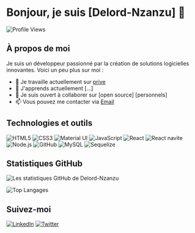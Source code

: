 # Bonjour, je suis [Delord-Nzanzu] 👋
![Profile Views](https://komarev.com/ghpvc/?username=Delord-Nzanzu&color=blue)

## À propos de moi

Je suis un développeur passionné par la création de solutions logicielles innovantes. Voici un peu plus sur moi :

- 🔭 Je travaille actuellement sur [prive](...)
- 🌱 J'apprends actuellement [...]
- 👯 Je suis ouvert à collaborer sur [open source] [personnels]
- 📫 Vous pouvez me contacter via [Email](mailto:wayirenzanzu@example.com)

## Technologies et outils
![HTML5](https://img.shields.io/badge/html5-%23E34F26.svg?style=for-the-badge&logo=html5&logoColor=white)
![CSS3](https://img.shields.io/badge/css3-%231572B6.svg?style=for-the-badge&logo=css3&logoColor=white)
![Material UI](https://img.shields.io/badge/Material%20UI-%230081CB.svg?style=for-the-badge&logo=material-ui&logoColor=white)
![JavaScript](https://img.shields.io/badge/javascript-%23323330.svg?style=for-the-badge&logo=javascript&logoColor=%23F7DF1E)
![React](https://img.shields.io/badge/react-%2320232a.svg?style=for-the-badge&logo=react&logoColor=%2361DAFB)
![React navite](https://img.shields.io/badge/react-%2320232a.svg?style=for-the-badge&logo=react&logoColor=%2361DAFB)
![Node.js](https://img.shields.io/badge/node.js-%23339933.svg?style=for-the-badge&logo=node.js&logoColor=white)
![GitHub](https://img.shields.io/badge/github-%23121011.svg?style=for-the-badge&logo=github&logoColor=white)
![MySQL](https://img.shields.io/badge/mysql-%234479A1.svg?style=for-the-badge&logo=mysql&logoColor=white)
![Sequelize](https://img.shields.io/badge/sequelize-%23336792.svg?style=for-the-badge&logo=sequelize&logoColor=white)

## Statistiques GitHub

![Les statistiques GitHub de Delord-Nzanzu](https://github-readme-stats.vercel.app/api?username=Delord-Nzanzu&show_icons=true&theme=radical)

![Top Langages](https://github-readme-stats.vercel.app/api/top-langs/?username=Delord-Nzanzu&layout=compact&theme=radical)

## Suivez-moi

[![LinkedIn](https://img.shields.io/badge/linkedin-%230077B5.svg?style=for-the-badge&logo=linkedin&logoColor=white)](href=https://www.linkedin.com/in/nzanzu-wayire-a9a079210 )
[![Twitter](https://img.shields.io/badge/twitter-%231DA1F2.svg?style=for-the-badge&logo=twitter&logoColor=white)](https://www.linkedin.com/in/nzanzu-wayire-a9a079210)


